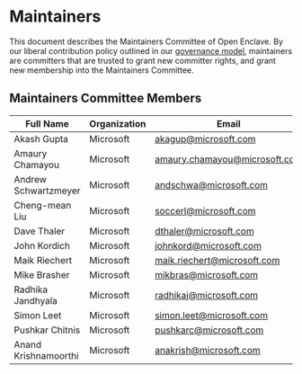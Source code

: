 Maintainers
===========

This document describes the Maintainers Committee of Open Enclave. By our
liberal contribution policy outlined in our
[governance model](GovernanceModel.md), maintainers are committers that are
trusted to grant new committer rights, and grant new membership into the
Maintainers Committee.

Maintainers Committee Members
-----------------------------

| Full Name            | Organization | Email                         |
|----------------------|--------------|-------------------------------|
| Akash Gupta          | Microsoft    | akagup@microsoft.com          |
| Amaury Chamayou      | Microsoft    | amaury.chamayou@microsoft.com |
| Andrew Schwartzmeyer | Microsoft    | andschwa@microsoft.com        |
| Cheng-mean Liu       | Microsoft    | soccerl@microsoft.com         |
| Dave Thaler          | Microsoft    | dthaler@microsoft.com         |
| John Kordich         | Microsoft    | johnkord@microsoft.com        |
| Maik Riechert        | Microsoft    | maik.riechert@microsoft.com   |
| Mike Brasher         | Microsoft    | mikbras@microsoft.com         |
| Radhika Jandhyala    | Microsoft    | radhikaj@microsoft.com        |
| Simon Leet           | Microsoft    | simon.leet@microsoft.com      |
| Pushkar Chitnis      | Microsoft    | pushkarc@microsoft.com        |
| Anand Krishnamoorthi | Microsoft    | anakrish@microsoft.com        |
